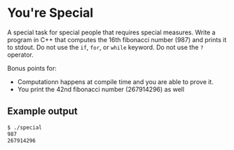 
# You're Special

A special task for special people that requires special measures. Write a program in C++ that computes the 16th fibonacci number (987) and prints it to stdout. Do not use the `if`, `for`, or `while` keyword. Do not use the `?` operator.

Bonus points for:
* Computationn happens at compile time and you are able to prove it.
* You print the 42nd fibonacci number (267914296) as well

## Example output

```sh
$ ./special
987
267914296
```

